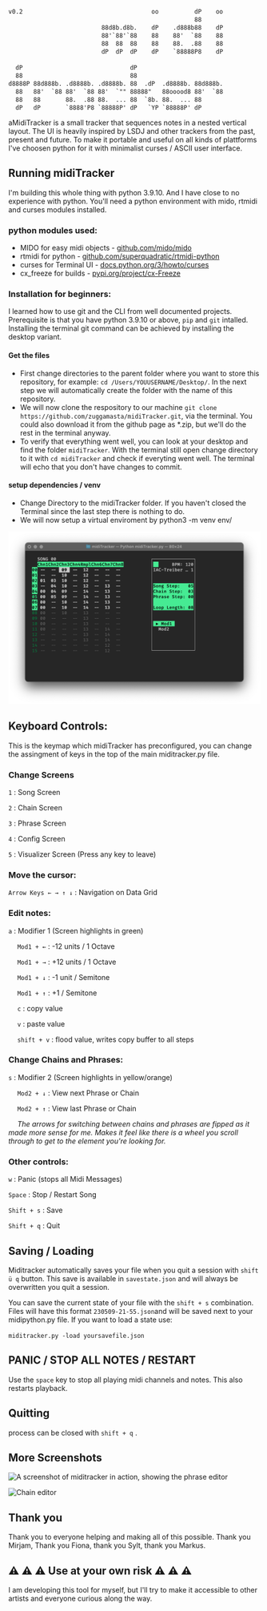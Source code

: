 ```
v0.2                                    oo          dP    oo 
                                                    88       
                          88d8b.d8b.    dP    .d888b88    dP 
                          88'`88'`88    88    88'  `88    88 
                          88  88  88    88    88.  .88    88 
                          dP  dP  dP    dP    `88888P8    dP 

  dP                              dP                         
  88                              88                         
d8888P 88d888b. .d8888b. .d8888b. 88  .dP  .d8888b. 88d888b. 
  88   88'  `88 88'  `88 88'  `"" 88888"   88ooood8 88'  `88 
  88   88       88.  .88 88.  ... 88  `8b. 88.  ... 88       
  dP   dP       `8888'P8 `88888P' dP   `YP `88888P' dP       
```                                 


aMidiTracker is a small tracker that sequences notes in a nested vertical layout. The UI is heavily inspired by LSDJ and other trackers from the past, present and future. To make it portable and useful on all kinds of plattforms I've choosen python for it with minimalist curses / ASCII user interface.


## Running midiTracker

I'm building this whole thing with python 3.9.10. And I have close to no experience with python. You'll need a python environment with mido, rtmidi and curses modules installed.

### python modules used:
- MIDO for easy midi objects - [github.com/mido/mido](https://github.com/mido/mido)
- rtmidi for python - [github.com/superquadratic/rtmidi-python](https://github.com/superquadratic/rtmidi-python)
- curses for Terminal UI - [docs.python.org/3/howto/curses](https://docs.python.org/3/howto/curses.html)
- cx_freeze for builds - [pypi.org/project/cx-Freeze](https://pypi.org/project/cx-Freeze/)

### Installation for beginners:
I learned how to use git and the CLI from well documented projects. Prerequisite is that you have python 3.9.10 or above, ```pip``` and ```git``` intalled. Installing the terminal git command can be achieved by installing the desktop variant.
#### Get the files
- First change directories to the parent folder where you want to store this repository, for example: ```cd /Users/YOUUSERNAME/Desktop/```. In the next step we will automatically create the folder with the name of this repository.
- We will now clone the respository to our machine ```git clone https://github.com/zuggamasta/midiTracker.git```, via the terminal. You could also download it from the github page as *.zip, but we'll do the rest in the terminal anyway.
- To verify that everything went well, you can look at your desktop and find the folder ```midiTracker```. With the terminal still open change directory to it with ```cd midiTracker``` and check if everyting went well. The terminal will echo that you don't have changes to commit.
#### setup dependencies / venv
- Change Directory to the midiTracker folder. If you haven't closed the Terminal since the last step there is nothing to do.
- We will now setup a virtual enviroment by python3 -m venv env/




![Song editor](/Documentation/screen_1.png)

## Keyboard Controls:

This is the keymap which midiTracker has preconfigured, you can change the assingment of keys in the top of the main miditracker.py file.

### Change Screens

```1``` : Song Screen

```2``` : Chain Screen

```3``` : Phrase Screen

```4``` : Config Screen

```5``` : Visualizer Screen (Press any key to leave)



### Move the cursor:

```Arrow Keys ← → ↑ ↓``` : Navigation on Data Grid

### Edit notes:

```a``` : Modifier 1 (Screen highlights in green)

&emsp; ```Mod1 + ←``` : -12 units / 1 Octave

&emsp; ```Mod1 + →``` : +12 units / 1 Octave

&emsp; ```Mod1 + ↓``` : -1 unit / Semitone

&emsp; ```Mod1 + ↑``` : +1 / Semitone

&emsp; ```c``` : copy value

&emsp; ```v``` : paste value

&emsp; ```shift + v``` : flood value, writes copy buffer to all steps

### Change Chains and Phrases:

```s``` : Modifier 2 (Screen highlights in yellow/orange)

&emsp; ```Mod2 + ↓``` : View next Phrase or Chain

&emsp; ```Mod2 + ↑``` : View last Phrase or Chain

&emsp; *The arrows for switching between chains and phrases are fipped as it made more sense for me. Makes it feel like there is a wheel you scroll through to get to the element you're looking for.* 

### Other controls:

```w``` : Panic (stops all Midi Messages)

```Space``` : Stop / Restart Song

```Shift + s``` : Save

```Shift + q``` : Quit


## Saving / Loading

Miditracker automatically saves your file when you quit a session with ```shift ü q``` button. This save is available in ```savestate.json``` and will always be overwritten you quit a session.

You can save the current state of your file with the ```shift + s``` combination. Files will have this format ```230509-21-55.json```and will be saved next to your midipython.py file. If you want to load a state use:

```miditracker.py -load yoursavefile.json```

## PANIC / STOP ALL NOTES / RESTART
Use the ```space``` key to stop all playing midi channels and notes. This also restarts playback.

## Quitting
process can be closed with ```shift + q``` .

## More Screenshots

![A screenshot of miditracker in action, showing the phrase editor](/Documentation/screen_2.png)

![Chain editor](/Documentation/screen_3.png)


## Thank you
Thank you to everyone helping and making all of this possible. Thank you Mirjam, Thank you Fiona, thank you Sylt, thank you Markus.


## ⚠️ ⚠️ ⚠️ Use at your own risk ⚠️ ⚠️ ⚠️
I am developing this tool for myself, but I'll try to make it accessible to other artists and everyone curious along the way.

